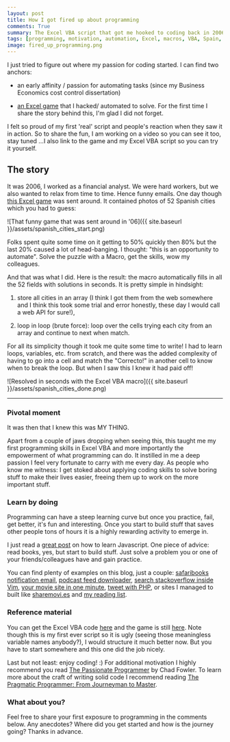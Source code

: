 ```yaml
---
layout: post
title: How I got fired up about programming
comments: True
summary: The Excel VBA script that got me hooked to coding back in 2006. This is a fun story to read and probably some of you programmers out there recognize the initial spark of passion for the craft. Enjoy!
tags: [programming, motivation, automation, Excel, macros, VBA, Spain, brute force, algorithms, story, learning]
image: fired_up_programming.png
---
```


I just tried to figure out where my passion for coding started. I can find two anchors:

* an early affinity / passion for automating tasks (since my Business Economics cost control dissertation)

* [an Excel game](http://juegosexcel.com/foro/viewtopic.php?t=6396) that I hacked/ automated to solve. For the first time I share the story behind this, I'm glad I did not forget.

<p class="notice">I felt so proud of my first 'real' script and people's reaction when they saw it in action. So to share the fun, I am working on a video so you can see it too, stay tuned ...I also link to the game and my Excel VBA script so you can try it yourself.</p>

## The story

It was 2006, I worked as a financial analyst. We were hard workers, but we also wanted to relax from time to time. Hence funny emails. One day though [this Excel game](http://juegosexcel.com/foro/viewtopic.php?t=6396) was sent around. It contained photos of 52 Spanish cities which you had to guess:

![That funny game that was sent around in '06]({{ site.baseurl }}/assets/spanish_cities_start.png)

Folks spent quite some time on it getting to 50% quickly then 80% but the last 20% caused a lot of head-banging. I thought: "this is an opportunity to automate". Solve the puzzle with a Macro, get the skills, wow my colleagues.

And that was what I did.  Here is the result: the macro automatically fills in all the 52 fields with solutions in seconds. It is pretty simple in hindsight:

1. store all cities in an array (I think I got them from the web somewhere and I think this took some trial and error honestly, these day I would call a web API for sure!),

2. loop in loop (brute force): loop over the cells trying each city from an array and continue to next when match.

For all its simplicity though it took me quite some time to write! I had to learn loops, variables, etc. from scratch, and there was the added complexity of having to go into a cell and match the "Correcto!" in another cell to know when to break the loop. But when I saw this I knew it had paid off!

![Resolved in seconds with the Excel VBA macro]({{ site.baseurl }}/assets/spanish_cities_done.png)

---

### Pivotal moment

It was then that I knew this was MY THING.

Apart from a couple of jaws dropping when seeing this, this taught me my first programming skills in Excel VBA and more importantly the empowerment of what programming can do. It instilled in me a deep passion I feel very fortunate to carry with me every day. As people who know me witness: I get stoked about applying coding skills to solve boring stuff to make their lives easier, freeing them up to work on the more important stuff.

### Learn by doing

Programming can have a steep learning curve but once you practice, fail, get better, it's fun and interesting. Once you start to build stuff that saves other people tons of hours it is a highly rewarding activity to emerge in.

I just read a [great post](https://sivers.org/learn-js) on how to learn Javascript. One piece of advice: read books, yes, but start to build stuff. Just solve a problem you or one of your friends/colleagues have and gain practice.

You can find plenty of examples on this blog, just a couple: [safaribooks notification email](http://bobbelderbos.com/2015/11/new-safari-books-notification-email/), [podcast feed downloader](http://bobbelderbos.com/2013/12/podcast-scripting-golf/), [search stackoverflow inside Vim](http://bobbelderbos.com/2013/01/search-copy-stackoverflow-data-in-vim-with-conque/), [your movie site in one minute](http://bobbelderbos.com/2016/02/movie-site-in-minute-omdb-api-python/), [tweet with PHP](http://bobbelderbos.com/2010/12/twitter-api-tweet-with-php/), or sites I managed to built like [sharemovi.es](http://bobbelderbos.com/2010/11/sneak-preview-sharemovies/) and [my reading list](http://bobbelderbos.com/2011/03/new-facebook-app-my-reading-list/).

### Reference material

You can get the Excel VBA code [here](https://github.com/bbelderbos/Codesnippets/tree/master/vba) and the game is still [here](http://juegosexcel.com/descargas/?did=280). Note though this is my first ever script so it is ugly (seeing those meaningless variable names anybody?), I would structure it much better now. But you have to start somewhere and this one did the job nicely.

Last but not least: enjoy coding! :)
For additional motivation I highly recommend you read [The Passionate Programmer](http://bobbelderbos.com/2011/04/advance-career-read-passionate-programmer/) by Chad Fowler. To learn more about the craft of writing solid code I recommend reading [The Pragmatic Programmer: From Journeyman to Master](http://bobbelderbos.com/2011/02/great-book-about-software-engineering/).

### What about you?

Feel free to share your first exposure to programming in the comments below. Any anecdotes? Where did you get started and how is the journey going? Thanks in advance.
